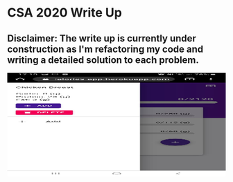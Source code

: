 # CSA 2020 Write Up

## Disclaimer: The write up is currently under construction as I'm refactoring my code and writing a detailed solution to each problem.

<img src="https://raw.githubusercontent.com/GabiCtrlZ/calories-app/master/pictures/favorites-screen.jpeg" alt="Guru"
	width="560" height="240" />
